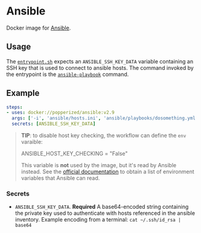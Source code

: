 # Ansible

Docker image for [Ansible](https://ansible.com).

## Usage

The [`entrypoint.sh`](./entrypoint.sh) expects an 
`ANSIBLE_SSH_KEY_DATA` variable containing an SSH key that is used to 
connect to ansible hosts. The command invoked by the entrypoint is the 
[`ansible-playbook`][playbook] command.

## Example

```yaml
steps:
- uses: docker://popperized/ansible:v2.9
  args: ['-i', 'ansible/hosts.ini', 'ansible/playbooks/dosomething.yml']
  secrets: [ANSIBLE_SSH_KEY_DATA]
```

> **TIP**: to disable host key checking, the workflow can define the 
> `env` varaible:
>
>   ANSIBLE_HOST_KEY_CHECKING = "False"
>
> This variable is **not** used by the image, but it's read by Ansible 
> instead. See the [official documentation][docs] to obtain a list of 
> environment variables that Ansible can read.

### Secrets

  * `ANSIBLE_SSH_KEY_DATA`. **Required** A base64-encoded string 
    containing the private key used to authenticate with hosts 
    referenced in the ansible inventory. Example encoding from a 
    terminal: `cat ~/.ssh/id_rsa | base64`

[playbook]: https://docs.ansible.com/ansible/2.4/ansible-playbook.html
[docs]: https://docs.ansible.com/ansible/latest/reference_appendices/config.html#environment-variables
[galaxy]: https://github.com/ansible/ansible/blob/3b29b50/docs/docsite/rst/reference_appendices/galaxy.rst#installing-multiple-roles-from-a-file

